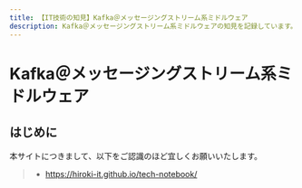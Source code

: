 ```yaml
---
title: 【IT技術の知見】Kafka＠メッセージングストリーム系ミドルウェア
description: Kafka＠メッセージングストリーム系ミドルウェアの知見を記録しています。
---
```


# Kafka＠メッセージングストリーム系ミドルウェア

## はじめに

本サイトにつきまして、以下をご認識のほど宜しくお願いいたします。

> - https://hiroki-it.github.io/tech-notebook/

<br>
